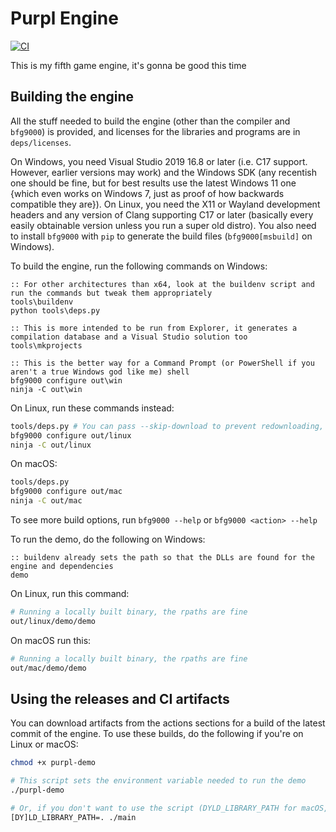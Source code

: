 # Purpl Engine
[![CI](https://github.com/MobSlicer152/purpl-engine/actions/workflows/main.yml/badge.svg)](https://github.com/MobSlicer152/purpl-engine/actions/workflows/main.yml)

This is my fifth game engine, it's gonna be good this time

## Building the engine

All the stuff needed to build the engine (other than the compiler and `bfg9000`) is provided, and licenses for the libraries and programs are in `deps/licenses`.

On Windows, you need Visual Studio 2019 16.8 or later (i.e. C17 support. However, earlier versions may work) and the Windows SDK (any recentish one should be fine, but for best results use the latest Windows 11 one {which even works on Windows 7, just as proof of how backwards compatible they are}). On Linux, you need the X11 or Wayland development headers and any version of Clang supporting C17 or later (basically every easily obtainable version unless you run a super old distro). You also need to install `bfg9000` with `pip` to generate the build files (`bfg9000[msbuild]` on Windows).

To build the engine, run the following commands on Windows:
```batch
:: For other architectures than x64, look at the buildenv script and run the commands but tweak them appropriately
tools\buildenv
python tools\deps.py

:: This is more intended to be run from Explorer, it generates a compilation database and a Visual Studio solution too
tools\mkprojects

:: This is the better way for a Command Prompt (or PowerShell if you aren't a true Windows god like me) shell
bfg9000 configure out\win
ninja -C out\win
```
On Linux, run these commands instead:
```sh
tools/deps.py # You can pass --skip-download to prevent redownloading, and --keep-src to keep sources for debugging
bfg9000 configure out/linux
ninja -C out/linux
```
On macOS:
```sh
tools/deps.py
bfg9000 configure out/mac
ninja -C out/mac
```

To see more build options, run `bfg9000 --help` or `bfg9000 <action> --help`

To run the demo, do the following on Windows:
```batch
:: buildenv already sets the path so that the DLLs are found for the engine and dependencies
demo
```
On Linux, run this command:
```sh
# Running a locally built binary, the rpaths are fine
out/linux/demo/demo
```
On macOS run this:
```sh
# Running a locally built binary, the rpaths are fine
out/mac/demo/demo
```

## Using the releases and CI artifacts
You can download artifacts from the actions sections for a build of the latest commit of the engine. To use these builds, do the following if you're on Linux or macOS:
```sh
chmod +x purpl-demo

# This script sets the environment variable needed to run the demo
./purpl-demo

# Or, if you don't want to use the script (DYLD_LIBRARY_PATH for macOS, LD_LIBRARY_PATH for Linux)
[DY]LD_LIBRARY_PATH=. ./main
```
